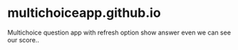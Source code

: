 # multichoiceapp.github.io
Multichoice question app with refresh option show answer even we can see our score..
